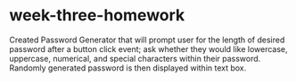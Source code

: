 # week-three-homework
Created Password Generator that will prompt user for the length of desired password after a button click event; ask whether they would like lowercase, uppercase, numerical, and special characters within their password. Randomly generated password is then displayed within text box.